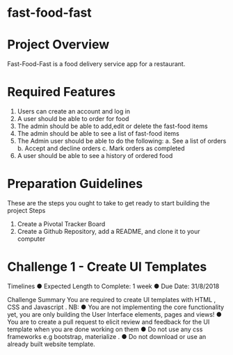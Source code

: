 # fast-food-fast

# Project Overview
Fast-Food-Fast is a food delivery service app for a restaurant.

# Required Features
1. Users can create an account and log in
2. A user should be able to order for food
3. The admin should be able to add,edit or delete the fast-food items
4. The admin should be able to see a list of fast-food items
5. The Admin user should be able to do the following:
a. See a list of orders
b. Accept and decline orders
c. Mark orders as completed
6. A user should be able to see a history of ordered food

# Preparation Guidelines
These are the steps you ought to take to get ready to start building the project
Steps
1. Create a Pivotal Tracker Board
2. Create a Github Repository, add a README, and clone it to your computer

# Challenge 1 - Create UI Templates
Timelines
● Expected Length to Complete: 1 week
● Due Date: 31/8/2018

Challenge Summary
You are required to create UI templates with HTML , CSS and Javascript .
NB:
● You are not implementing the core functionality yet, you are only building the User
Interface elements, pages and views!
● You are to create a pull request to elicit review and feedback for the UI template when
you are done working on them
● Do not use any css frameworks e.g bootstrap, materialize .
● Do not download or use an already built website template.
